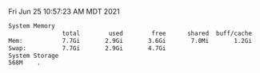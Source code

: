 Fri Jun 25 10:57:23 AM MDT 2021
```bash
System Memory
               total        used        free      shared  buff/cache   available
Mem:           7.7Gi       2.9Gi       3.6Gi       7.0Mi       1.2Gi       4.4Gi
Swap:          7.7Gi       2.9Gi       4.7Gi
System Storage
568M	.
```
```bash
